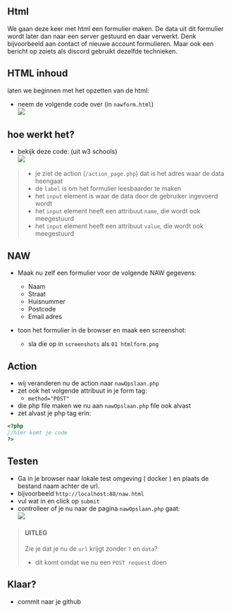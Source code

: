 


## Html

We gaan deze keer met html een formulier maken. De data uit dit formulier wordt later dan naar een server gestuurd en daar verwerkt. Denk bijvoorbeeld aan contact of nieuwe account formulieren. Maar ook een bericht op zoiets als discord gebruikt dezelfde technieken.


## HTML inhoud

laten we beginnen met het opzetten van de html:

- neem de volgende code over (in `nawform.html`)
</br>![](img/basichtml.PNG)

## hoe werkt het?

- bekijk deze code: (uit w3 schools)
</br>![](img/naw.PNG)

> - je ziet de action (`/action_page.php`) dat is het adres waar de data heengaat
> - de `label` is om het formulier leesbaarder te maken
> - het `input` element is waar de data door de gebruiker ingevoerd wordt
> - het `input` element heeft een attribuut `name`, die wordt ook meegestuurd
> - het `input` element heeft een attribuut `value`, die wordt ook meegestuurd

## NAW

- Maak nu zelf een formulier voor de volgende NAW gegevens:
    - Naam
    - Straat
    - Huisnummer
    - Postcode
    - Email adres

- toon het formulier in de browser en maak een screenshot:
    - sla die op in `screenshots` als `01 htmlform.png`

## Action

- wij veranderen nu de action naar `nawOpslaan.php`
- zet ook het volgende attribuut in je form tag:
     - `method="POST"`
- die php file maken we nu aan `nawOpslaan.php` file ook alvast
- zet alvast je php tag erin:
```php
<?php
//hier komt je code
?>
```

## Testen

- Ga in je browser naar lokale test omgeving ( docker ) en plaats de bestand naam achter de url.
- bijvoorbeeld `http://localhost:88/naw.html`
- vul wat in en click op `submit`
- controlleer of je nu naar de pagina `nawOpslaan.php` gaat:
</br>![](img/naarphp.PNG)

> #### UITLEG
> Zie je dat je nu de `url` krijgt zonder `?` en `data`?
> - dit komt omdat we nu een `POST request` doen

## Klaar?
- commit naar je github
